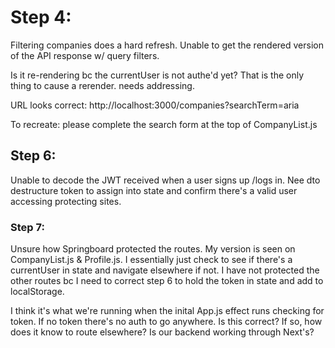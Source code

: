 # Step 4:

Filtering companies does a hard refresh. Unable to get the rendered version of the API response w/ query filters.

Is it re-rendering bc the currentUser is not authe'd yet? That is the only thing to cause a rerender. needs addressing.

URL looks correct: http://localhost:3000/companies?searchTerm=aria

To recreate: please complete the search form at the top of CompanyList.js

## Step 6: 

Unable to decode the JWT received when a user signs up /logs in. Nee dto destructure token to assign into state and confirm there's a valid user accessing protecting sites.

### Step 7:

Unsure how Springboard protected the routes. My version is seen on CompanyList.js & Profile.js. I essentially just check to see if there's a currentUser in state and navigate elsewhere if not. I have not protected the other routes bc I need to correct step 6 to hold the token in state and add to localStorage. 

I think it's what we're running when the inital App.js effect runs checking for token. If no token there's no auth to go anywhere. Is this correct? If so, how does it know to route elsewhere? Is our backend working through Next's?